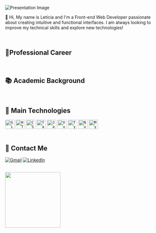 ![Presentation Image](https://github.com/user-attachments/assets/c6dd90c2-879e-4102-bc59-0fde5d45b699)

<p> 🐰 Hi, My name is Letícia and I'm a Front-end Web Developer passionate about creating intuitive and functional interfaces. I am always looking to improve my technical skills and explore new technologies! </p> 

<br/>

## 🚀Professional Career

<br/>

## 📚 Academic Background

<br/>

## 🧠 Main Technologies
<div >
	<code><img width="30" src="https://raw.githubusercontent.com/marwin1991/profile-technology-icons/refs/heads/main/icons/git.png" alt="Git" title="Git"/></code>
	<code><img width="30" src="https://raw.githubusercontent.com/marwin1991/profile-technology-icons/refs/heads/main/icons/html.png" alt="HTML" title="HTML"/></code>
	<code><img width="30" src="https://raw.githubusercontent.com/marwin1991/profile-technology-icons/refs/heads/main/icons/css.png" alt="CSS" title="CSS"/></code>
	<code><img width="30" src="https://raw.githubusercontent.com/marwin1991/profile-technology-icons/refs/heads/main/icons/tailwind_css.png" alt="Tailwind CSS" title="Tailwind CSS"/></code>
	<code><img width="30" src="https://raw.githubusercontent.com/marwin1991/profile-technology-icons/refs/heads/main/icons/javascript.png" alt="JavaScript" title="JavaScript"/></code>
	<code><img width="30" src="https://raw.githubusercontent.com/marwin1991/profile-technology-icons/refs/heads/main/icons/vue_js.png" alt="Vue.js" title="Vue.js"/></code>
	<code><img width="30" src="https://raw.githubusercontent.com/marwin1991/profile-technology-icons/refs/heads/main/icons/typescript.png" alt="TypeScript" title="TypeScript"/></code>
	<code><img width="30" src="https://raw.githubusercontent.com/marwin1991/profile-technology-icons/refs/heads/main/icons/nuxt_js.png" alt="Nuxt.js" title="Nuxt.js"/></code>
	<code><img width="30" src="https://raw.githubusercontent.com/marwin1991/profile-technology-icons/refs/heads/main/icons/mysql.png" alt="MySQL" title="MySQL"/></code>
</div>

<br/>

## 📱 Contact Me
<p align="left">
  <a href="mailto:devleticiasantos@gmail.com" title="Gmail">
  <img src="https://img.shields.io/badge/-Gmail-FF0000?style=flat-square&labelColor=FF0000&logo=gmail&logoColor=white&link=mailto:devleticiasantos@gmail.com" alt="Gmail"/></a>
  <a href="https://www.linkedin.com/in/devleticiagvsantos/" title="LinkedIn">
  <img src="https://img.shields.io/badge/-Linkedin-0e76a8?style=flat-square&logo=Linkedin&logoColor=white&link=https://www.linkedin.com/in/devleticiagvsantos/" alt="LinkedIn"/></a>
</p>

<br/>

<a href="https://github.com/SantosLet" title="Perfil do Iuri">
  <img height="180em" src="https://github-readme-stats.vercel.app/api?username=SantosLet&theme=dracula&show_icons=true" />
</a>
